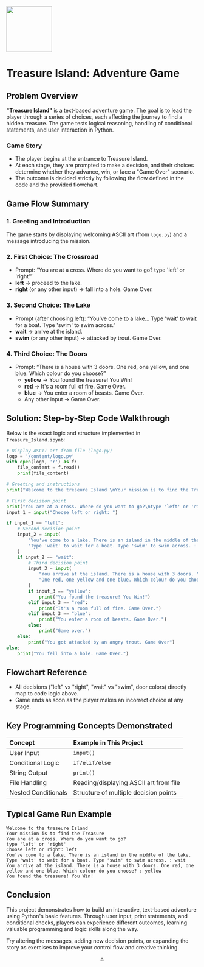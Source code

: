 <img src="https://r2cdn.perplexity.ai/pplx-full-logo-primary-dark%402x.png" class="logo" width="120"/>

# Treasure Island: Adventure Game

## Problem Overview

**"Treasure Island"** is a text-based adventure game. The goal is to lead the player through a series of choices, each affecting the journey to find a hidden treasure. The game tests logical reasoning, handling of conditional statements, and user interaction in Python.

### Game Story

- The player begins at the entrance to Treasure Island.
- At each stage, they are prompted to make a decision, and their choices determine whether they advance, win, or face a "Game Over" scenario.
- The outcome is decided strictly by following the flow defined in the code and the provided flowchart.


## Game Flow Summary

### 1. Greeting and Introduction

The game starts by displaying welcoming ASCII art (from `logo.py`) and a message introducing the mission.

### 2. First Choice: The Crossroad

- Prompt: “You are at a cross. Where do you want to go? type 'left' or 'right'”
- **left** → proceed to the lake.
- **right** (or any other input) → fall into a hole. Game Over.


### 3. Second Choice: The Lake

- Prompt (after choosing left): “You've come to a lake... Type 'wait' to wait for a boat. Type 'swim' to swim across.”
- **wait** → arrive at the island.
- **swim** (or any other input) → attacked by trout. Game Over.


### 4. Third Choice: The Doors

- Prompt: “There is a house with 3 doors. One red, one yellow, and one blue. Which colour do you choose?”
    - **yellow** → You found the treasure! You Win!
    - **red** → It's a room full of fire. Game Over.
    - **blue** → You enter a room of beasts. Game Over.
    - Any other input → Game Over.


## Solution: Step-by-Step Code Walkthrough

Below is the exact logic and structure implemented in `Treasure_Island.ipynb`:

```python
# Display ASCII art from file (logo.py)
logo = '/content/logo.py'
with open(logo, 'r') as f:
    file_content = f.read()
    print(file_content)

# Greeting and instructions
print("Welcome to the treseure Island \nYour mission is to find the Treasure ")

# First decision point
print("You are at a cross. Where do you want to go?\ntype 'left' or 'right'")
input_1 = input("Choose left or right: ")

if input_1 == "left":
    # Second decision point
    input_2 = input(
        "You've come to a lake. There is an island in the middle of the lake. "
        "Type 'wait' to wait for a boat. Type 'swim' to swim across. : "
    )
    if input_2 == "wait":
        # Third decision point
        input_3 = input(
            "You arrive at the island. There is a house with 3 doors. "
            "One red, one yellow and one blue. Which colour do you choose? : "
        )
        if input_3 == "yellow":
            print("You found the treasure! You Win!")
        elif input_3 == "red":
            print("It's a room full of fire. Game Over.")
        elif input_3 == "blue":
            print("You enter a room of beasts. Game Over.")
        else:
            print("Game over.")
    else:
        print("You got attacked by an angry trout. Game Over")
else:
    print("You fell into a hole. Game Over.")
```


## Flowchart Reference

- All decisions ("left" vs "right", "wait" vs "swim", door colors) directly map to code logic above.
- Game ends as soon as the player makes an incorrect choice at any stage.


## Key Programming Concepts Demonstrated

| Concept | Example in This Project |
| :-- | :-- |
| User Input | `input()` |
| Conditional Logic | `if/elif/else` |
| String Output | `print()` |
| File Handling | Reading/displaying ASCII art from file |
| Nested Conditionals | Structure of multiple decision points |

## Typical Game Run Example

```
Welcome to the treseure Island 
Your mission is to find the Treasure 
You are at a cross. Where do you want to go?
type 'left' or 'right'
Choose left or right: left
You've come to a lake. There is an island in the middle of the lake. Type 'wait' to wait for a boat. Type 'swim' to swim across. : wait
You arrive at the island. There is a house with 3 doors. One red, one yellow and one blue. Which colour do you choose? : yellow
You found the treasure! You Win!
```


## Conclusion

This project demonstrates how to build an interactive, text-based adventure using Python's basic features. Through user input, print statements, and conditional checks, players can experience different outcomes, learning valuable programming and logic skills along the way.

Try altering the messages, adding new decision points, or expanding the story as exercises to improve your control flow and creative thinking.

<div style="text-align: center">⁂</div>

[^1]: Treasure_Island.ipynb

[^2]: Treasure-Island-Flowchart-pdf.pdf

